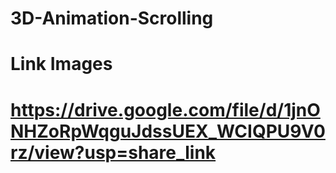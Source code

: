 # 3D-Animation-Scrolling

# Link Images
# https://drive.google.com/file/d/1jnONHZoRpWqguJdssUEX_WCIQPU9V0rz/view?usp=share_link
